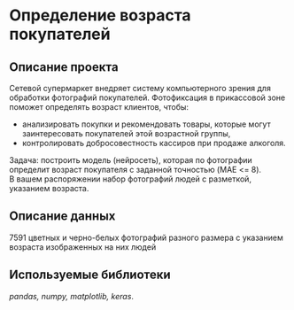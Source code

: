 # Определение возраста покупателей
## Описание проекта
Сетевой супермаркет внедряет систему компьютерного зрения для обработки фотографий покупателей. 
Фотофиксация в прикассовой зоне поможет определять возраст клиентов, чтобы:
- анализировать покупки и рекомендовать товары, которые могут заинтересовать покупателей этой возрастной группы, 
- контролировать добросовестность кассиров при продаже алкоголя.


Задача: построить модель (нейросеть), которая по фотографии определит возраст покупателя с заданной точностью (MAE <= 8). <br>
В вашем распоряжении набор фотографий людей с разметкой, указанием возраста.
## Описание данных
7591 цветных и черно-белых фотографий разного размера с указанием возраста изображенных на них людей
## Используемые библиотеки
*pandas, numpy, matplotlib, keras*. 
